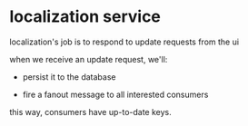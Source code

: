 # localization service

localization's job is to respond to update requests from the ui

when we receive an update request, we'll:

- persist it to the database

- fire a fanout message to all interested consumers

this way, consumers have up-to-date keys.
